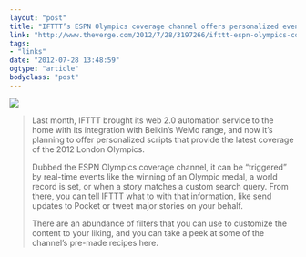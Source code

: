 ```yaml
---
layout: "post"
title: "IFTTT’s ESPN Olympics coverage channel offers personalized event notifications"
link: "http://www.theverge.com/2012/7/28/3197266/ifttt-espn-olympics-coverage-channel"
tags: 
- "links"
date: "2012-07-28 13:48:59"
ogtype: "article"
bodyclass: "post"
---
```


![](http://cdn.rogerstringer.com/media/IFTTT_recpipe.png)

> Last month, IFTTT brought its web 2.0 automation service to the home with its integration with Belkin’s WeMo range, and now it’s planning to offer personalized scripts that provide the latest coverage of the 2012 London Olympics.
> 
> Dubbed the ESPN Olympics coverage channel, it can be “triggered” by real-time events like the winning of an Olympic medal, a world record is set, or when a story matches a custom search query. From there, you can tell IFTTT what to with that information, like send updates to Pocket or tweet major stories on your behalf.
> 
> There are an abundance of filters that you can use to customize the content to your liking, and you can take a peek at some of the channel’s pre-made recipes here.